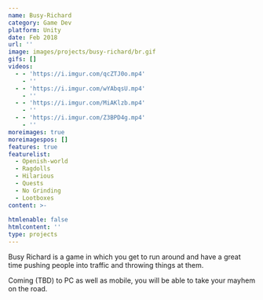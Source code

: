 ```yaml
---
name: Busy-Richard
category: Game Dev
platform: Unity
date: Feb 2018
url: ''
image: images/projects/busy-richard/br.gif
gifs: []
videos:
  - - 'https://i.imgur.com/qcZTJ0o.mp4'
    - ''
  - - 'https://i.imgur.com/wYAbqsU.mp4'
    - ''
  - - 'https://i.imgur.com/MiAKlzb.mp4'
    - ''
  - - 'https://i.imgur.com/Z3BPD4g.mp4'
    - ''
moreimages: true
moreimagespos: []
features: true
featurelist:
  - Openish-world
  - Ragdolls
  - Hilarious
  - Quests
  - No Grinding
  - Lootboxes
content: >-
 
htmlenable: false
htmlcontent: ''
type: projects
---
```


  Busy Richard is a game in which you get to run around and have a great time
  pushing people into traffic and throwing things at them.  


  Coming (TBD) to PC as well as mobile, you will be able to take your mayhem on
  the road.  